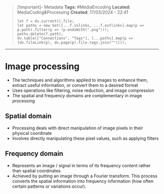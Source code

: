 > [!important]- Metadata
> **Tags:** #MediaEncoding 
> **Located:** MediaCoding&Processing
> **Created:** 17/03/2024 - 22:41
> ```dataviewjs
> let f = dv.current().file;
> let paths = new Set([...f.inlinks, ...f.outlinks].map(p => p.path).filter(p => !p.endsWith(".png")));
> paths.delete(f.path);
> dv.table(["Connections", "Tags"], [...paths].map(p => [dv.fileLink(p), dv.page(p).file.tags.join("")]));
> ```

___
# Image processing
- The techniques and algorithms applied to images to enhance them, extract useful information, or convert them to a desired format 
- Uses operations like filtering, noise reduction, and image compression
- The spatial and frequency domains are complementary in image processing
## Spatial domain
- Processing deals with direct manipulation of image pixels in their physical coordinate 
- Involves directly manipulating these pixel values, such as applying filters
## Frequency domain 
- Represents an image / signal in terms of its frequency content rather than spatial coordinates
- Achieved by putting an image through a Fourier transform. This process converts the spatial information into frequency information (how often certain patterns or variations occur).


